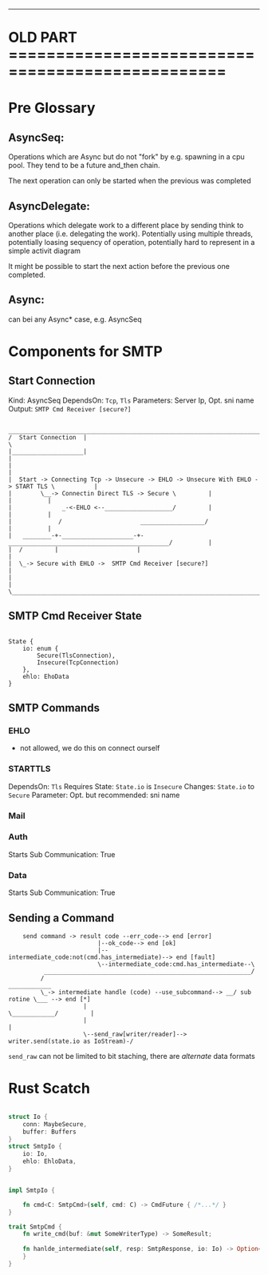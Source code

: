 
----

# OLD PART =================================================

# Pre Glossary

## AsyncSeq: 

Operations which are Async but do not "fork" by e.g. spawning in a cpu pool.
They tend to be a future and_then chain.

The next operation can only be started when the previous was completed

## AsyncDelegate: 

Operations which delegate work to a different place by sending think
to another place (i.e. delegating the work). Potentially using multiple
threads, potentially loasing sequency of operation, potentially hard to
represent in a simple activit diagram

It might be possible to start the next action before the previous one completed.

## Async:

can bei any Async* case, e.g. AsyncSeq

# Components for SMTP

## Start Connection

Kind: AsyncSeq
DependsOn: `Tcp`, `Tls`
Parameters: Server Ip, Opt. sni name
Output: `SMTP Cmd Receiver [secure?]` 

```ascii
 ____________________________________________________________________________________________
/  Start Connection  |                                                                       \
|____________________|                                                                        |
|                                                                                             |
|  Start -> Connecting Tcp -> Unsecure -> EHLO -> Unsecure With EHLO -> START TLS \           |
|        \__-> Connectin Direct TLS -> Secure \         |                          |          |
|              _-<-EHLO <--___________________/         |                          |          |
|             /                      __________________/                           |          |
|   ________-+-____________________-+-_____________________________________________/          |     
|  /         |                      |                                                         |
|  \_-> Secure with EHLO ->  SMTP Cmd Receiver [secure?]                                      |
|                                                                                             |
\____________________________________________________________________________________________/ 
```


## SMTP Cmd Receiver State

```ascii

State {
    io: enum {
        Secure(TlsConnection),
        Insecure(TcpConnection)
    },
    ehlo: EhoData
}

```

## SMTP Commands


### EHLO

- not allowed, we do this on connect ourself

### STARTTLS

DependsOn: `Tls`
Requires State:  `State.io` is `Insecure`
Changes: `State.io` to `Secure`
Parameter: Opt. but recommended: sni name

### Mail
 

### Auth

Starts Sub Communication: True

### Data

Starts Sub Communication: True


## Sending a Command


```ascii
    send command -> result code --err_code--> end [error]
                         |--ok_code--> end [ok]
                         |--intermediate_code:not(cmd.has_intermediate)--> end [fault]
                         \--intermediate_code:cmd.has_intermediate--\
          __________________________________________________________/
         /                                                      ____________
         \_-> intermediate handle (code) --use_subcommand--> __/ sub rotine \___ --> end [*]
                     |                                         \____________/         |
                     |                                                                |
                     \--send_raw[writer/reader]--> writer.send(state.io as IoStream)-/
```

`send_raw` can not be limited to bit staching, there are _alternate_ data formats



# Rust Scatch

```rust

struct Io {
	conn: MaybeSecure,
	buffer: Buffers
}
struct SmtpIo {
	io: Io,
	ehlo: EhloData,
}


impl SmtpIo {

	fn cmd<C: SmtpCmd>(self, cmd: C) -> CmdFuture { /*...*/ }
}

trait SmtpCmd {
	fn write_cmd(buf: &mut SomeWriterType) -> SomeResult;
	
	fn hanlde_intermediate(self, resp: SmtpResponse, io: Io) -> Option<Box<Future<Item=(Result<SmtpResponse, LogicError>, Io), Error=io::Error>>> {			None
	}
}
```
